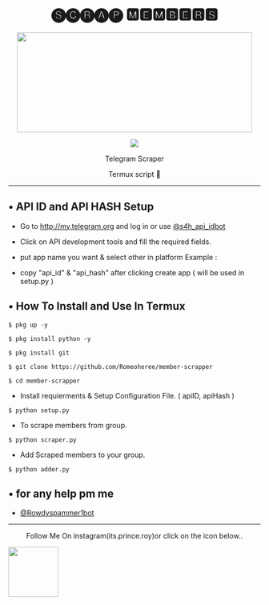 <h1 align="center">
  <b>🅢🅒🅡🅐🅟 🅼🅴🅼🅱🅴🆁🆂</b>
</h1>
<p align="center">
  <img src="https://te.legra.ph/file/fe038317100b15fd981bb.jpg" width="470" height="200">
</p>

<p align="center"><img src="https://img.shields.io/badge/Version-1.01-red"></p>
<p align="center">
 
</p>
<p align="center">
  Telegram Scraper
</p>
<p align="center">
  Termux script 🌚 
</p>

---

## • API ID and API HASH Setup
* Go to http://my.telegram.org  and log in or use [@s4h_api_idbot](https://t.me/s4h_api_idbot) 

* Click on API development tools and fill the required fields.

* put app name you want & select other in platform Example :

* copy "api_id" & "api_hash" after clicking create app ( will be used in setup.py )


## • How To Install and Use In Termux

`$ pkg up -y`

`$ pkg install python -y`

`$ pkg install git`

`$ git clone https://github.com/Romeoheree/member-scrapper`

`$ cd member-scrapper`

* Install requierments & Setup Configuration File. ( apiID, apiHash )

`$ python setup.py`

* To scrape members from group.

`$ python scraper.py`

* Add Scraped members to your group. 

`$ python adder.py`

## • for any help pm me
* [@Rowdyspammer1bot](https://t.me/Rowdy_spammer1bot)
---

<p align="center">
 Follow Me On instagram(its.prince.roy)or click on the icon below..
</p>
  <a href="https://www.instagram.com/its.prince.roy/">
    <img src="https://te.legra.ph/file/9b4187f9501db585f971c.jpg" width="100" height="100">
</p>
